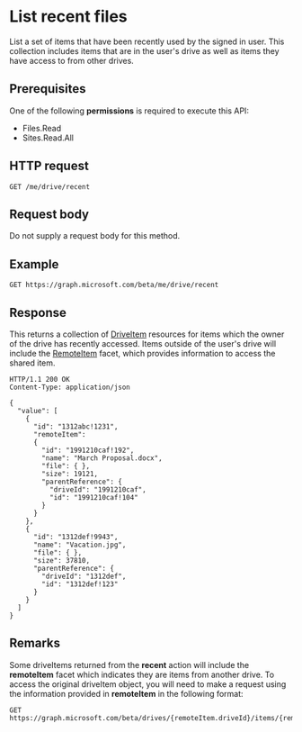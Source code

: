 # List recent files

List a set of items that have been recently used by the signed in user.
This collection includes items that are in the user's drive as well as items they have access to from other drives.

## Prerequisites
One of the following **permissions** is required to execute this API:

  * Files.Read
  * Sites.Read.All

## HTTP request

<!-- { "blockType": "ignored" } -->
```
GET /me/drive/recent
```

## Request body
Do not supply a request body for this method.

## Example

<!-- { "blockType": "request", "name": "drive-recent", "scopes": "files.read" } -->
```http
GET https://graph.microsoft.com/beta/me/drive/recent
```

## Response

This returns a collection of [DriveItem](../resources/driveitem.md) resources for items which the owner of the drive has recently accessed.
Items outside of the user's drive will include the [RemoteItem](../resources/remoteitem.md) facet, which provides information to access the shared item.


<!-- { "blockType": "response", "@odata.type": "microsoft.graph.driveItem", "isCollection": true, "truncated": true } -->
```http
HTTP/1.1 200 OK
Content-Type: application/json

{
  "value": [
    {
      "id": "1312abc!1231",
      "remoteItem":
      {
        "id": "1991210caf!192",
        "name": "March Proposal.docx",
        "file": { },
        "size": 19121,
        "parentReference": {
          "driveId": "1991210caf",
          "id": "1991210caf!104"
        }
      }
    },
    {
      "id": "1312def!9943",
      "name": "Vacation.jpg",
      "file": { },
      "size": 37810,
      "parentReference": {
        "driveId": "1312def",
        "id": "1312def!123"
      }
    }
  ]
}
```

## Remarks

Some driveItems returned from the **recent** action will include the **remoteItem** facet which indicates they are items from another drive. 
To access the original driveItem object, you will need to make a request using the information provided in **remoteItem** in the following format:

<!-- {"blockType": "ignored"} -->
```http
GET https://graph.microsoft.com/beta/drives/{remoteItem.driveId}/items/{remoteItem.id}
```

<!-- {
  "type": "#page.annotation",
  "description": "Retrieve a list of files shared with the signed-in user.",
  "keywords": "sharedWithMe onedrive shared files",
  "section": "documentation",
  "tocPath": "OneDrive/Drive/Shared with me"
} -->
